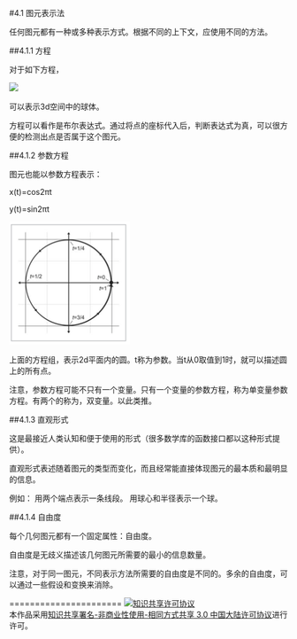 #4.1 图元表示法

任何图元都有一种或多种表示方式。根据不同的上下文，应使用不同的方法。

##4.1.1 方程

对于如下方程，

<img src="http://latex.codecogs.com/gif.latex?$${x^2} + {y^2} + {z^2} = 1$$
 ">
 
可以表示3d空间中的球体。

方程可以看作是布尔表达式。通过将点的座标代入后，判断表达式为真，可以很方便的检测出点是否属于这个图元。
 
##4.1.2 参数方程

图元也能以参数方程表示：

x(t)=cos2πt

y(t)=sin2πt

![替代文本](pic/4-1-1.png "4-1-1.png")

上面的方程组，表示2d平面内的圆。t称为参数。当t从0取值到1时，就可以描述圆上的所有点。

注意，参数方程可能不只有一个变量。只有一个变量的参数方程，称为单变量参数方程。有两个的称为，双变量。以此类推。

##4.1.3 直观形式

这是最接近人类认知和便于使用的形式（很多数学库的函数接口都以这种形式提供）。

直观形式表述随着图元的类型而变化，而且经常能直接体现图元的最本质和最明显的信息。

例如：
用两个端点表示一条线段。
用球心和半径表示一个球。

##4.1.4 自由度

每个几何图元都有一个固定属性：自由度。

自由度是无歧义描述该几何图元所需要的最小的信息数量。

注意，对于同一图元，不同表示方法所需要的自由度是不同的。多余的自由度，可以通过一些假设和变换来消除。

======================
<a rel="license" href="http://creativecommons.org/licenses/by-nc-sa/3.0/cn/"><img alt="知识共享许可协议" style="border-width:0" src="https://i.creativecommons.org/l/by-nc-sa/3.0/cn/88x31.png" /></a><br />本作品采用<a rel="license" href="http://creativecommons.org/licenses/by-nc-sa/3.0/cn/">知识共享署名-非商业性使用-相同方式共享 3.0 中国大陆许可协议</a>进行许可。